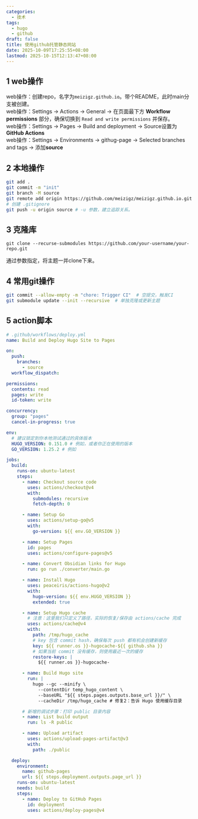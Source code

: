 ```yaml
---
categories:
  - 技术
tags:
  - hugo
  - github
draft: false
title: 使用github托管静态网站
date: 2025-10-09T17:25:55+08:00
lastmod: 2025-10-15T12:13:47+08:00
---
```

## 1 web操作

web操作：创建repo，名字为`meizigz.github.io`。带个README，此时main分支被创建。  
web操作：Settings -> Actions -> General -> 在页面最下方 **Workflow permissions** 部分，确保切换到 `Read and write permissions` 并保存。  
web操作：Settings -> Pages -> Build and deployment -> Source设置为 **GitHub Actions**  
web操作：Settings -> Environments -> githug-page -> Selected branches and tags -> 添加**source**  

## 2 本地操作

```sh
git add .  
git commit -m "init"  
git branch -M source  
git remote add origin https://github.com/meizigz/meizigz.github.io.git  
# 创建 .gitignore  
git push -u origin source # -u 参数，建立追踪关系。
```

## 3 克隆库

```
git clone --recurse-submodules https://github.com/your-username/your-repo.git
```
通过参数指定，将主题一并clone下来。
## 4 常用git操作

```sh
git commit --allow-empty -m "chore: Trigger CI"  # 空提交，触发CI
git submodule update --init --recursive  # 单独克隆或更新主题
```

## 5 action脚本

```yaml
# .github/workflows/deploy.yml
name: Build and Deploy Hugo Site to Pages

on:
  push:
    branches:
      - source
  workflow_dispatch:

permissions:
  contents: read
  pages: write
  id-token: write

concurrency:
  group: "pages"
  cancel-in-progress: true

env:
  # 建议锁定到你本地测试通过的具体版本
  HUGO_VERSION: 0.151.0 # 例如，或者你正在使用的版本
  GO_VERSION: 1.25.2 # 例如

jobs:
  build:
    runs-on: ubuntu-latest
    steps:
      - name: Checkout source code
        uses: actions/checkout@v4
        with:
          submodules: recursive
          fetch-depth: 0

      - name: Setup Go
        uses: actions/setup-go@v5
        with:
          go-version: ${{ env.GO_VERSION }}

      - name: Setup Pages
        id: pages
        uses: actions/configure-pages@v5

      - name: Convert Obsidian links for Hugo
        run: go run ./converter/main.go

      - name: Install Hugo
        uses: peaceiris/actions-hugo@v2
        with:
          hugo-version: ${{ env.HUGO_VERSION }}
          extended: true

      - name: Setup Hugo cache
        # 注意：这里我们只定义了路径，实际的恢复/保存由 actions/cache 完成
        uses: actions/cache@v4
        with:
          path: /tmp/hugo_cache
          # key 包含 commit hash，确保每次 push 都有机会创建新缓存
          key: ${{ runner.os }}-hugocache-${{ github.sha }}
          # 如果当前 commit 没有缓存，则使用最近一次的缓存
          restore-keys: |
            ${{ runner.os }}-hugocache-

      - name: Build Hugo site
        run: |
          hugo --gc --minify \
            --contentDir temp_hugo_content \
            --baseURL "${{ steps.pages.outputs.base_url }}/" \
            --cacheDir /tmp/hugo_cache # 修复2：告诉 Hugo 使用缓存目录

      # 新增的调试步骤：打印 public 目录内容
      - name: List build output
        run: ls -R public

      - name: Upload artifact
        uses: actions/upload-pages-artifact@v3
        with:
          path: ./public

  deploy:
    environment:
      name: github-pages
      url: ${{ steps.deployment.outputs.page_url }}
    runs-on: ubuntu-latest
    needs: build
    steps:
      - name: Deploy to GitHub Pages
        id: deployment
        uses: actions/deploy-pages@v4
```
